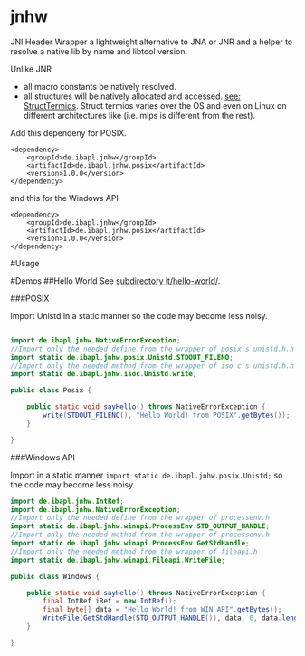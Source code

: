 # jnhw

JNI Header Wrapper a lightweight alternative to JNA or JNR
and a helper to resolve a native lib by name and libtool version.

Unlike JNR 
* all macro constants be natively resolved.
* all structures will be natively allocated and accessed. [see: StructTermios](./de.ibapl.jnhw.posix/src/main/java/de/ibapl/jnhw/posix/Termios.java). Struct termios varies over the OS and even on Linux on different architectures like (i.e. mips is different from the rest).  

Add this dependeny for POSIX.

```
<dependency>
    <groupId>de.ibapl.jnhw</groupId>
    <artifactId>de.ibapl.jnhw.posix</artifactId>
    <version>1.0.0</version>
</dependency>
```
and this for the Windows API

```
<dependency>
    <groupId>de.ibapl.jnhw</groupId>
    <artifactId>de.ibapl.jnhw.posix</artifactId>
    <version>1.0.0</version>
</dependency>
```
#Usage

#Demos
##Hello World
See [subdirectory it/hello-world/](./it/hello-world).

###POSIX

Import Unistd in a static manner so the code may become less noisy.

```java

import de.ibapl.jnhw.NativeErrorException;
//Import only the needed define from the wrapper of posix's unistd.h.h
import static de.ibapl.jnhw.posix.Unistd.STDOUT_FILENO;
//Import only the needed method from the wrapper of iso c's unistd.h.h
import static de.ibapl.jnhw.isoc.Unistd.write;

public class Posix {

	public static void sayHello() throws NativeErrorException {
		write(STDOUT_FILENO(), "Hello World! from POSIX".getBytes());
	}

}
```

###Windows API

Import  in a static manner `import static de.ibapl.jnhw.posix.Unistd;` so the code may become less noisy.

```java
import de.ibapl.jnhw.IntRef;
import de.ibapl.jnhw.NativeErrorException;
//Import only the needed define from the wrapper of processenv.h
import static de.ibapl.jnhw.winapi.ProcessEnv.STD_OUTPUT_HANDLE;
//Import only the needed method from the wrapper of processenv.h
import static de.ibapl.jnhw.winapi.ProcessEnv.GetStdHandle;
//Import only the needed method from the wrapper of fileapi.h
import static de.ibapl.jnhw.winapi.Fileapi.WriteFile;

public class Windows {

	public static void sayHello() throws NativeErrorException {
		final IntRef iRef = new IntRef();
		final byte[] data = "Hello World! from WIN API".getBytes();
		WriteFile(GetStdHandle(STD_OUTPUT_HANDLE()), data, 0, data.length, iRef);
	}

}
```
